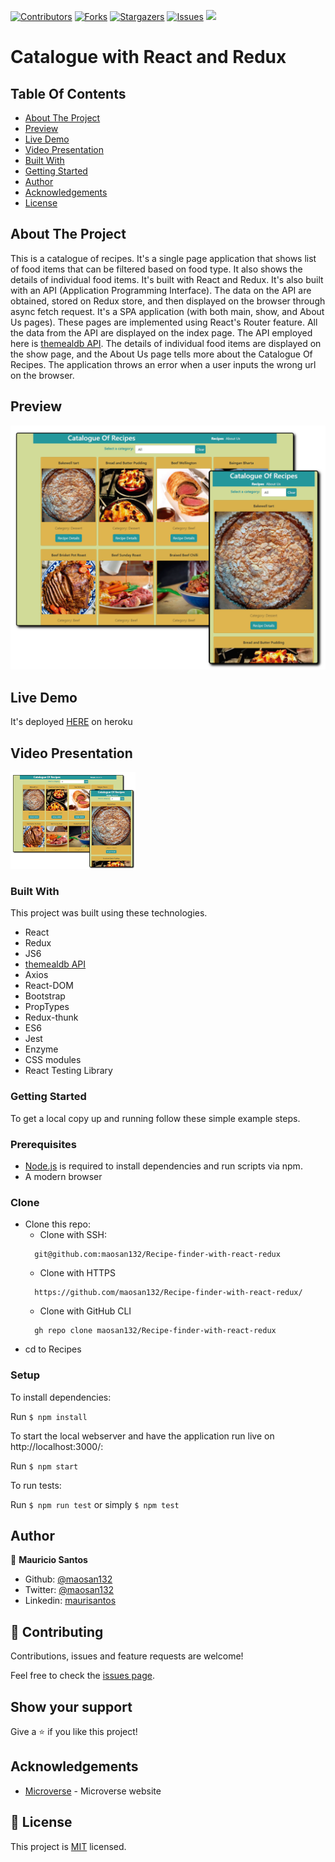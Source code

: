 [![Contributors][contributors-shield]][contributors-url]
[![Forks][forks-shield]][forks-url]
[![Stargazers][stars-shield]][stars-url]
[![Issues][issues-shield]][issues-url]
![](https://img.shields.io/badge/Microverse-blueviolet)

# Catalogue with React and Redux


<!-- TABLE OF CONTENTS -->
## Table Of Contents

* [About The Project](#about-the-project)
* [Preview](#preview)
* [Live Demo](#live-demo)
* [Video Presentation](#video-presentation)
* [Built With](#built-with)
* [Getting Started](#getting-started)
* [Author](#author)
* [Acknowledgements](#acknowledgements)
* [License](#license)

<!-- ABOUT THE PROJECT -->
## About The Project

This is a catalogue of recipes. It's a single page application that shows list of food items that can be filtered based on food type. It also shows the details of individual food items.
It's built with React and Redux.
It's also built with an API (Application Programming Interface). The data on the API are obtained, stored on Redux store, and then displayed on the browser through async fetch request.
It's a SPA application (with both main, show, and About Us pages). These pages are implemented using React's Router feature.
All the data from the API are displayed on the index page. The API employed here is [themealdb API](https://www.themealdb.com/api.php).
The details of individual food items are displayed on the show page, and the About Us page tells more about the Catalogue Of Recipes.
The application throws an error when a user inputs the wrong url on the browser.

## Preview
![screenshot](./src/assets/app_screenshotx.png)

## Live Demo
It's deployed [HERE](https://mv-recipex-catalogue.herokuapp.com/) on heroku

## Video Presentation
[![screenshot](./src/assets/app_screenshot-mini.png)](https://www.youtube.com/watch?v=)

### Built With
This project was built using these technologies.
* React
* Redux
* JS6
* [themealdb API](https://www.themealdb.com/api.php)
* Axios
* React-DOM
* Bootstrap
* PropTypes
* Redux-thunk
* ES6
* Jest
* Enzyme
* CSS modules
* React Testing Library


### Getting Started

To get a local copy up and running follow these simple example steps.

### Prerequisites

 * [Node.js](https://nodejs.org/) is required to install dependencies and run scripts via npm.
 * A modern browser

### Clone
* Clone this repo:
  - Clone with SSH:
  ```
    git@github.com:maosan132/Recipe-finder-with-react-redux
  ```
  - Clone with HTTPS
  ```
    https://github.com/maosan132/Recipe-finder-with-react-redux/
  ```
  - Clone with GitHub CLI
  ```
    gh repo clone maosan132/Recipe-finder-with-react-redux

 - cd to Recipes

### Setup
To install dependencies:

Run ```$ npm install```

To start the local webserver and have the application run live on http://localhost:3000/:

Run ```$ npm start```

To run tests:

Run ```$ npm run test``` or simply ```$ npm test```


<!-- CONTACT -->
## Author

👤 **Mauricio Santos**

- Github: [@maosan132](https://github.com/maosan132)
- Twitter: [@maosan132](https://twitter.com/maosan132)
- Linkedin: [maurisantos](https://www.linkedin.com/in/mauricsantos)

## 🤝 Contributing

Contributions, issues and feature requests are welcome!

Feel free to check the [issues page](maosan132/Recipe-finder-with-react-redux/issues).

## Show your support

Give a :star: if you like this project!


<!-- ACKNOWLEDGEMENTS -->
## Acknowledgements
* [Microverse](https://www.microverse.org/) - Microverse website

<!-- MARKDOWN LINKS & IMAGES -->
<!-- https://www.markdownguide.org/basic-syntax/#reference-style-links -->
[contributors-shield]: https://img.shields.io/github/contributors/jamezjaz/Platform_Game.svg?style=flat-square
[contributors-url]: https://github.com/jamezjaz/Platform_Game/graphs/contributors
[forks-shield]: https://img.shields.io/github/forks/jamezjaz/Platform_Game.svg?style=flat-square
[forks-url]: https://github.com/jamezjaz/Platform_Game/network/members
[stars-shield]: https://img.shields.io/github/stars/jamezjaz/Platform_Game.svg?style=flat-square
[stars-url]: https://github.com/jamezjaz/Platform_Game/stargazers
[issues-shield]: https://img.shields.io/github/issues/jamezjaz/Platform_Game.svg?style=flat-square
[issues-url]: https://github.com/jamezjaz/Platform_Game/issues

## 📝 License

This project is [MIT](https://opensource.org/licenses/MIT) licensed.
